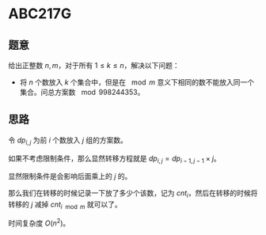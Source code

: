 # ABC217G

## 题意

给出正整数 $n,m$，对于所有 $1 \le k \le n$，解决以下问题：

- 将 $n$ 个数放入 $k$ 个集合中，但是在 $\mod m$ 意义下相同的数不能放入同一个集合。问总方案数 $\mod 998244353$。

## 思路

令 $dp_{i,j}$ 为前 $i$ 个数放入 $j$ 组的方案数。

如果不考虑限制条件，那么显然转移方程就是 $dp_{i,j}=dp_{i-1,j-1} \times j$。

显然限制条件是会影响后面乘上的 $j$ 的。

那么我们在转移的时候记录一下放了多少个该数，记为 $cnt_i$，然后在转移的时候将转移的 $j$ 减掉 $cnt_{i \mod m}$ 就可以了。

时间复杂度 $O(n^2)$。